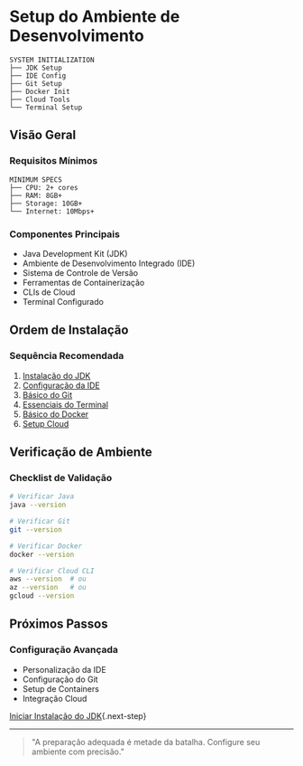# Setup do Ambiente de Desenvolvimento

```ascii
SYSTEM INITIALIZATION
├── JDK Setup
├── IDE Config
├── Git Setup
├── Docker Init
├── Cloud Tools
└── Terminal Setup
```

## Visão Geral

### Requisitos Mínimos
```ascii
MINIMUM SPECS
├── CPU: 2+ cores
├── RAM: 8GB+
├── Storage: 10GB+
└── Internet: 10Mbps+
```

### Componentes Principais
- Java Development Kit (JDK)
- Ambiente de Desenvolvimento Integrado (IDE)
- Sistema de Controle de Versão
- Ferramentas de Containerização
- CLIs de Cloud
- Terminal Configurado

## Ordem de Instalação

### Sequência Recomendada
1. [Instalação do JDK](jdk-installation.md)
2. [Configuração da IDE](ide-setup.md)
3. [Básico do Git](git-basics.md)
4. [Essenciais do Terminal](terminal-essentials.md)
5. [Básico do Docker](docker-basics.md)
6. [Setup Cloud](cloud-setup.md)

## Verificação de Ambiente

### Checklist de Validação
```bash
# Verificar Java
java --version

# Verificar Git
git --version

# Verificar Docker
docker --version

# Verificar Cloud CLI
aws --version  # ou
az --version   # ou
gcloud --version
```

## Próximos Passos

### Configuração Avançada
- Personalização da IDE
- Configuração do Git
- Setup de Containers
- Integração Cloud

[Iniciar Instalação do JDK](jdk-installation.md){.next-step}

---

> "A preparação adequada é metade da batalha. Configure seu ambiente com precisão."